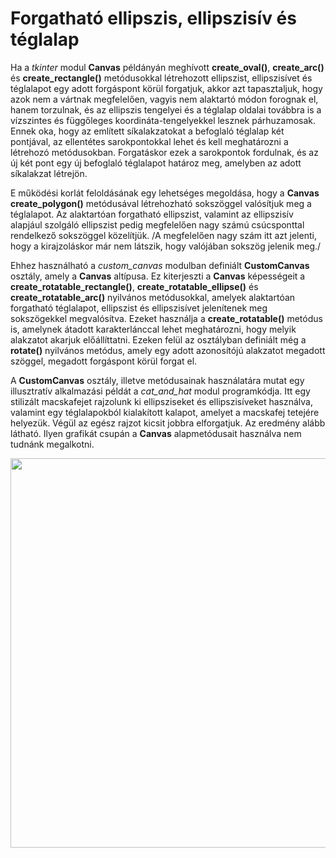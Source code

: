 # Forgatható ellipszis, ellipszisív és téglalap

Ha a *tkinter* modul **Canvas** példányán meghívott **create_oval()**, **create_arc()** és **create_rectangle()** metódusokkal létrehozott ellipszist, ellipszisívet és téglalapot egy adott forgáspont körül forgatjuk, akkor azt tapasztaljuk, hogy azok nem a vártnak megfelelően, vagyis nem alaktartó módon forognak el, hanem torzulnak, és az ellipszis tengelyei és a téglalap oldalai továbbra is a vízszintes és függőleges koordináta-tengelyekkel lesznek párhuzamosak. Ennek oka, hogy az említett síkalakzatokat a befoglaló téglalap két pontjával, az ellentétes sarokpontokkal lehet és kell meghatározni a létrehozó metódusokban. Forgatáskor ezek a sarokpontok fordulnak, és az új két pont egy új befoglaló téglalapot határoz meg, amelyben az adott síkalakzat létrejön. 

E működési korlát feloldásának egy lehetséges megoldása, hogy a **Canvas** **create_polygon()** metódusával létrehozható sokszöggel valósítjuk meg a téglalapot. Az alaktartóan forgatható ellipszist, valamint az ellipszisív alapjául szolgáló ellipszist pedig megfelelően nagy számú csúcsponttal rendelkező sokszöggel közelítjük. /A megfelelően nagy szám itt azt jelenti, hogy a kirajzoláskor már nem látszik, hogy valójában sokszög jelenik meg./

Ehhez használható a *custom_canvas* modulban definiált  **CustomCanvas** osztály, amely a **Canvas** altípusa. Ez kiterjeszti a **Canvas** képességeit a **create_rotatable_rectangle()**, **create_rotatable_ellipse()** és **create_rotatable_arc()** nyilvános metódusokkal, amelyek alaktartóan forgatható téglalapot, ellipszist és ellipszisívet jelenítenek meg sokszögekkel megvalósítva. Ezeket használja a **create_rotatable()** metódus is, amelynek átadott karakterlánccal lehet meghatározni, hogy melyik alakzatot akarjuk előállíttatni. Ezeken felül az osztályban definiált még a **rotate()** nyilvános metódus, amely egy adott azonosítójú alakzatot megadott szöggel, megadott forgáspont körül forgat el. 

A **CustomCanvas** osztály, illetve metódusainak használatára mutat egy illusztratív alkalmazási példát a *cat_and_hat* modul programkódja. Itt egy stilizált macskafejet rajzolunk ki ellipsziseket és ellipszisíveket használva, valamint egy téglalapokból kialakított kalapot, amelyet a macskafej tetejére helyezük. Végül az egész rajzot kicsit jobbra elforgatjuk. Az eredmény alább látható. Ilyen grafikát csupán a **Canvas** alapmetódusait használva nem tudnánk megalkotni.

<img src="https://github.com/pythontudasepites/rotatable_ellipse_arc_rectangle/blob/main/cat_with_hat.jpg" width="600" height="623">
